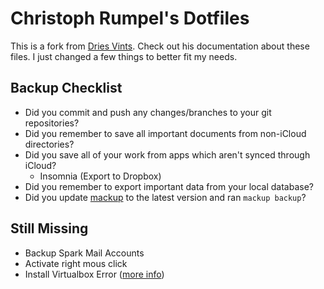 # Christoph Rumpel's Dotfiles

This is a fork from [Dries Vints](https://github.com/driesvints/dotfiles). Check out his documentation about these files. I just changed a few things to better fit my needs.

## Backup Checklist

- Did you commit and push any changes/branches to your git repositories?
- Did you remember to save all important documents from non-iCloud directories?
- Did you save all of your work from apps which aren't synced through iCloud?
    + Insomnia (Export to Dropbox)
- Did you remember to export important data from your local database?
- Did you update [mackup](https://github.com/lra/mackup) to the latest version and ran `mackup backup`?

## Still Missing

- Backup Spark Mail Accounts
- Activate right mous click
- Install Virtualbox Error ([more info](https://github.com/Homebrew/homebrew-cask/issues/46435#issuecomment-409237562))
